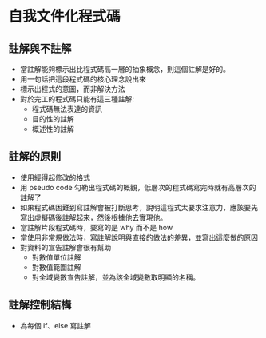 # 自我文件化程式碼
## 註解與不註解
* 當註解能夠標示出比程式碼高一層的抽象概念，則這個註解是好的。
* 用一句話把這段程式碼的核心理念說出來
* 標示出程式的意圖，而非解決方法
* 對於完工的程式碼只能有這三種註解:
	* 程式碼無法表達的資訊
	* 目的性的註解
	* 概述性的註解
## 註解的原則
* 使用經得起修改的格式
* 用 pseudo code 勾勒出程式碼的概觀，低層次的程式碼寫完時就有高層次的註解了
* 如果程式碼困難到寫註解會被打斷思考，說明這程式太要求注意力，應該要先寫出虛擬碼後註解起來，然後根據他去實現他。
* 當註解片段程式碼時，要寫的是 why 而不是 how
*  當使用非常規做法時，寫註解說明與直接的做法的差異，並寫出這麼做的原因
* 對資料的宣告註解會很有幫助
	* 對數值單位註解
	* 對數值範圍註解
	* 對全域變數宣告註解，並為該全域變數取明顯的名稱。
## 註解控制結構
* 為每個 if、else 寫註解
<!--stackedit_data:
eyJoaXN0b3J5IjpbLTU1MzM1ODU3Miw3ODU3MTQ1MDcsLTE1OT
QzMzY4NDcsNjkzNDk0Nzc4LDE0ODI0OTQ0NiwxNzU5OTU3MDYx
XX0=
-->